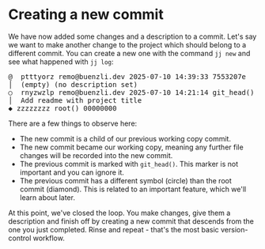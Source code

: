 # Creating a new commit

We have now added some changes and a description to a commit.
Let's say we want to make another change to the project which should belong to a different commit.
You can create a new one with the command `jj new` and see what happened with `jj log`:

<!-- generated by aha script -->
<pre class="aha">
<span class="bold "></span><span class="bold green ">@</span>  <span class="bold "></span><span class="bold purple ">p</span><span class="bold dimgray ">tttyorz</span><span class="bold "> </span><span class="bold yellow ">remo@buenzli.dev</span><span class="bold "> </span><span class="bold cyan ">2025-07-10 14:39:33</span><span class="bold "> </span><span class="bold blue ">7</span><span class="bold dimgray ">553207e</span><span class="bold "></span>
│  <span class="bold "></span><span class="bold green ">(empty)</span><span class="bold "> </span><span class="bold green ">(no description set)</span><span class="bold "></span>
○  <span class="bold "></span><span class="bold purple ">r</span><span class="dimgray ">nyzwzlp</span> <span class="yellow ">remo@buenzli.dev</span> <span class="cyan ">2025-07-10 14:21:14</span> <span class="green ">git_head()</span> <span class="bold "></span><span class="bold blue ">8</span><span class="dimgray ">8938700</span>
│  Add readme with project title
<span class="bold "></span><span class="bold cyan ">◆</span> <span class="bold "></span><span class="bold purple ">z</span><span class="dimgray ">zzzzzzz</span> <span class="green ">root()</span> <span class="bold "></span><span class="bold blue ">0</span><span class="dimgray ">0000000</span>
</pre>

There are a few things to observe here:
- The new commit is a child of our previous working copy commit.
- The new commit became our working copy, meaning any further file changes will be recorded into the new commit.
- The previous commit is marked with `git_head()`.
  This marker is not important and you can ignore it.
- The previous commit has a different symbol (circle) than the root commit (diamond).
  This is related to an important feature, which we'll learn about later.

At this point, we've closed the loop.
You make changes, give them a description and finish off by creating a new commit that descends from the one you just completed.
Rinse and repeat - that's the most basic version-control workflow.
